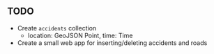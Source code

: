 ## TODO

* Create `accidents` collection
  - location: GeoJSON Point, time: Time
* Create a small web app for inserting/deleting accidents and roads
